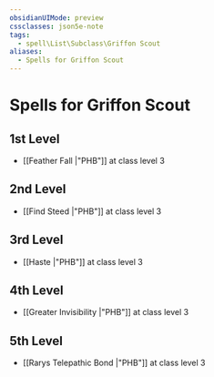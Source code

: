 ```yaml
---
obsidianUIMode: preview
cssclasses: json5e-note
tags:
  - spell\List\Subclass\Griffon Scout
aliases:
  - Spells for Griffon Scout
---
```

# Spells for Griffon Scout

## 1st Level

- [[Feather Fall \|"PHB"]] at class level 3

## 2nd Level

- [[Find Steed \|"PHB"]] at class level 3

## 3rd Level

- [[Haste \|"PHB"]] at class level 3

## 4th Level

- [[Greater Invisibility \|"PHB"]] at class level 3

## 5th Level

- [[Rarys Telepathic Bond \|"PHB"]] at class level 3
